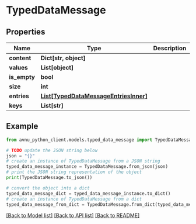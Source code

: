 # TypedDataMessage


## Properties

Name | Type | Description | Notes
------------ | ------------- | ------------- | -------------
**content** | **Dict[str, object]** |  | [optional] 
**values** | **List[object]** |  | 
**is_empty** | **bool** |  | 
**size** | **int** |  | 
**entries** | [**List[TypedDataMessageEntriesInner]**](TypedDataMessageEntriesInner.md) |  | 
**keys** | **List[str]** |  | 

## Example

```python
from avnu_python_client.models.typed_data_message import TypedDataMessage

# TODO update the JSON string below
json = "{}"
# create an instance of TypedDataMessage from a JSON string
typed_data_message_instance = TypedDataMessage.from_json(json)
# print the JSON string representation of the object
print(TypedDataMessage.to_json())

# convert the object into a dict
typed_data_message_dict = typed_data_message_instance.to_dict()
# create an instance of TypedDataMessage from a dict
typed_data_message_from_dict = TypedDataMessage.from_dict(typed_data_message_dict)
```
[[Back to Model list]](../README.md#documentation-for-models) [[Back to API list]](../README.md#documentation-for-api-endpoints) [[Back to README]](../README.md)


